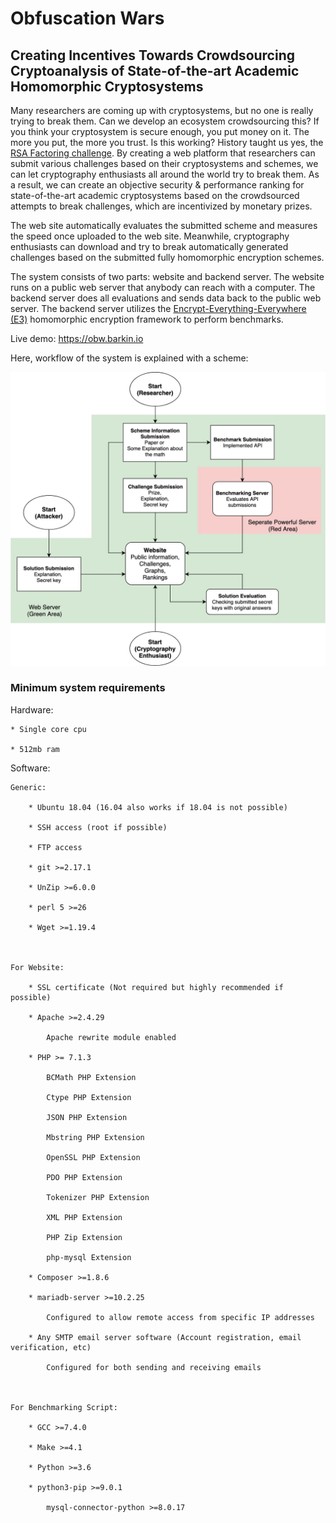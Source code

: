# Obfuscation Wars
## Creating Incentives Towards Crowdsourcing Cryptoanalysis of State-of-the-art Academic Homomorphic Cryptosystems

Many researchers are coming up with cryptosystems, but no one is really trying to break them. Can we develop an ecosystem crowdsourcing this? If you think your cryptosystem is secure enough, you put money on it. The more you put, the more you trust. Is this working? History taught us yes, the [RSA Factoring challenge](https://en.wikipedia.org/wiki/RSA_Factoring_Challenge). By creating a web platform that researchers can submit various challenges based on their cryptosystems and schemes, we can let cryptography enthusiasts all around the world try to break them. As a result, we can create an objective security & performance ranking for state-of-the-art academic cryptosystems based on the crowdsourced attempts to break challenges, which are incentivized by monetary prizes.

The web site automatically evaluates the submitted scheme and measures the speed once uploaded to the web site. Meanwhile, cryptography enthusiasts can download and try to break automatically generated challenges based on the submitted fully homomorphic encryption schemes. 

The system consists of two parts: website and backend server. The website runs on a public web server that anybody can reach with a computer. The backend server does all evaluations and sends data back to the public web server. The backend server utilizes the [Encrypt-Everything-Everywhere (E3)](https://github.com/momalab/e3) homomorphic encryption framework to perform benchmarks.

Live demo: https://obw.barkin.io

Here, workflow of the system is explained with a scheme:

![Workflow Scheme](workflow.jpg)


### Minimum system requirements

Hardware:

	* Single core cpu

	* 512mb ram


Software:

	Generic:

		* Ubuntu 18.04 (16.04 also works if 18.04 is not possible)

		* SSH access (root if possible)

		* FTP access

		* git >=2.17.1

		* UnZip >=6.0.0

		* perl 5 >=26

		* Wget >=1.19.4



	For Website:

		* SSL certificate (Not required but highly recommended if possible)

		* Apache >=2.4.29

			Apache rewrite module enabled

		* PHP >= 7.1.3

			BCMath PHP Extension

			Ctype PHP Extension

			JSON PHP Extension

			Mbstring PHP Extension

			OpenSSL PHP Extension

			PDO PHP Extension

			Tokenizer PHP Extension

			XML PHP Extension

			PHP Zip Extension

			php-mysql Extension

		* Composer >=1.8.6

		* mariadb-server >=10.2.25

			Configured to allow remote access from specific IP addresses

		* Any SMTP email server software (Account registration, email verification, etc)

			Configured for both sending and receiving emails



	For Benchmarking Script:

		* GCC >=7.4.0

		* Make >=4.1

		* Python >=3.6

		* python3-pip >=9.0.1

			mysql-connector-python >=8.0.17
